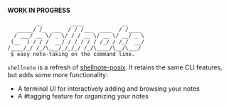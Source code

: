 **WORK IN PROGRESS**

	         __         ____            __
	   _____/ /_  ___  / / /___  ____  / /____
	  / ___/ __ \/ _ \/ / / __ \/ __ \/ __/ _ \
	 (__  ) / / /  __/ / / / / / /_/ / /_/  __/
	/____/_/ /_/\___/_/_/_/ /_/\____/\__/\___/
	 $ easy note-taking on the command line.

`shellnote` is a refresh of [shellnote-posix](https://github.com/mrtgst/shellnote-posix). It retains the same CLI features, but adds some more functionality:

* A terminal UI for interactively adding and browsing your notes
* A #tagging feature for organizing your notes 


